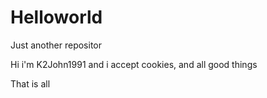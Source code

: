 # Helloworld
Just another repositor


Hi i'm K2John1991 and i accept cookies, and all good things 

That is all 
